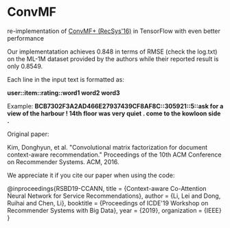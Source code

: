 # ConvMF
re-implementation of [ConvMF+ (RecSys'16)](https://github.com/cartopy/ConvMF) in TensorFlow with even better performance

Our implementatation achieves 0.848 in terms of RMSE (check the log.txt) on the ML-1M dataset provided by the authors while their reported result is only 0.8549.

Each line in the input text is formatted as:

**user::item::rating::word1 word2 word3**

Example: **BCB7302F3A2AD466E27937439CF8AF8C::305921::5::ask for a view of the harbour ! 14th floor was very quiet . come to the kowloon side .**

Original paper:

Kim, Donghyun, et al. "Convolutional matrix factorization for document context-aware recommendation." Proceedings of the 10th ACM Conference on Recommender Systems. ACM, 2016.


We appreciate it if you cite our paper when using the code:

@inproceedings{RSBD19-CCANN,
	title = {Context-aware Co-Attention Neural Network for Service Recommendations},
	author = {Li, Lei and Dong, Ruihai and Chen, Li},
	booktitle = {Proceedings of ICDE'19 Workshop on Recommender Systems with Big Data},
	year = {2019},
	organization = {IEEE}
}

